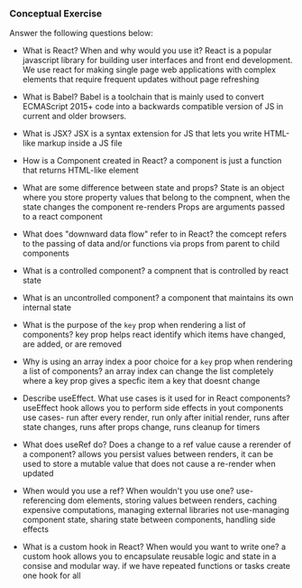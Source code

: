 ### Conceptual Exercise

Answer the following questions below:

- What is React? When and why would you use it?
React is a popular javascript library for building user interfaces and front end development. We use react for making single page web applications with complex elements that require frequent updates without page refreshing

- What is Babel?
Babel is a toolchain that is mainly used to convert ECMAScript 2015+ code into a backwards compatible version of JS in current and older browsers.

- What is JSX?
JSX is a syntax extension for JS that lets you write HTML-like markup inside a JS file

- How is a Component created in React?
a component is just a function that returns HTML-like element

- What are some difference between state and props?
State is an object where you store property values that belong to the compnent, when the state changes the component re-renders
Props are arguments passed to a react component

- What does "downward data flow" refer to in React?
the comcept refers to the passing of data and/or functions via props from parent to child components

- What is a controlled component?
a compnent that is controlled by react state

- What is an uncontrolled component?
a component that maintains its own internal state

- What is the purpose of the `key` prop when rendering a list of components?
key prop helps react identify which items have changed, are added, or are removed

- Why is using an array index a poor choice for a `key` prop when rendering a list of components?
an array index can change the list completely where a key prop gives a specfic item a key that doesnt change

- Describe useEffect.  What use cases is it used for in React components?
useEffect hook allows you to perform side effects in yout components
use cases- run after every render, run only after initial render, runs after state changes, runs after props change, runs cleanup for timers

- What does useRef do?  Does a change to a ref value cause a rerender of a component?
allows you persist values between renders, it can be used to store a mutable value that does not cause a re-render when updated

- When would you use a ref? When wouldn't you use one?
use-referencing dom elements, storing values between renders, caching expensive computations, managing external libraries
not use-managing component state, sharing state between components, handling side effects

- What is a custom hook in React? When would you want to write one?
a custom hook allows you to encapsulate reusable logic and state in a consise and modular way.
if we have repeated functions or tasks create one hook for all
